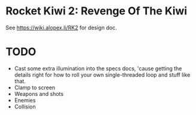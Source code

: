 # Rocket Kiwi 2: Revenge Of The Kiwi

See https://wiki.alopex.li/RK2 for design doc.

# TODO

* Cast some extra illumination into the specs docs, 'cause getting the details right for how to roll your own single-threaded loop and stuff like that.
* Clamp to screen
* Weapons and shots
* Enemies
* Collision